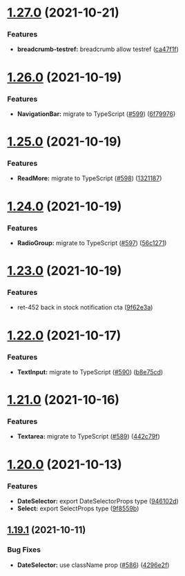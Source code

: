 # [1.27.0](https://github.com/aesop/aesop-gel/compare/v1.26.0...v1.27.0) (2021-10-21)


### Features

* **breadcrumb-testref:** breadcrumb allow testref ([ca47f1f](https://github.com/aesop/aesop-gel/commit/ca47f1fc11b2fddd0fc483e0f5db2be2410280ed))

# [1.26.0](https://github.com/aesop/aesop-gel/compare/v1.25.0...v1.26.0) (2021-10-19)


### Features

* **NavigationBar:** migrate to TypeScript ([#599](https://github.com/aesop/aesop-gel/issues/599)) ([6f79976](https://github.com/aesop/aesop-gel/commit/6f79976daa02aaccdfcbccc1758f5809d8e2e3b5))

# [1.25.0](https://github.com/aesop/aesop-gel/compare/v1.24.0...v1.25.0) (2021-10-19)


### Features

* **ReadMore:** migrate to TypeScript ([#598](https://github.com/aesop/aesop-gel/issues/598)) ([1321187](https://github.com/aesop/aesop-gel/commit/13211873d0693f8b7f879f409cfc119a2d29aa14))

# [1.24.0](https://github.com/aesop/aesop-gel/compare/v1.23.0...v1.24.0) (2021-10-19)


### Features

* **RadioGroup:** migrate to TypeScript ([#597](https://github.com/aesop/aesop-gel/issues/597)) ([56c1271](https://github.com/aesop/aesop-gel/commit/56c127176f0913642759aaae7c543b6dde91a08b))

# [1.23.0](https://github.com/aesop/aesop-gel/compare/v1.22.0...v1.23.0) (2021-10-19)


### Features

* ret-452 back in stock notification cta ([9f62e3a](https://github.com/aesop/aesop-gel/commit/9f62e3acbce9a6bea5aa893e3c5dfacd5b2f043d))

# [1.22.0](https://github.com/aesop/aesop-gel/compare/v1.21.0...v1.22.0) (2021-10-17)

### Features

- **TextInput:** migrate to TypeScript ([#590](https://github.com/aesop/aesop-gel/issues/590)) ([b8e75cd](https://github.com/aesop/aesop-gel/commit/b8e75cdcbb2937473675c8068dcde04ae04f12a3))

# [1.21.0](https://github.com/aesop/aesop-gel/compare/v1.20.0...v1.21.0) (2021-10-16)

### Features

- **Textarea:** migrate to TypeScript ([#589](https://github.com/aesop/aesop-gel/issues/589)) ([442c79f](https://github.com/aesop/aesop-gel/commit/442c79ff89be1643e4e53bb9f452e34fc8ea098d))

# [1.20.0](https://github.com/aesop/aesop-gel/compare/v1.19.1...v1.20.0) (2021-10-13)

### Features

- **DateSelector:** export DateSelectorProps type ([946102d](https://github.com/aesop/aesop-gel/commit/946102d7dfc2ad1e1bbcfdf105a9fa2cf272c32a))
- **Select:** export SelectProps type ([9f8559b](https://github.com/aesop/aesop-gel/commit/9f8559b80c6f3618498fda3abeaf97d8a108797e))

## [1.19.1](https://github.com/aesop/aesop-gel/compare/v1.19.0...v1.19.1) (2021-10-11)

### Bug Fixes

- **DateSelector:** use className prop ([#586](https://github.com/aesop/aesop-gel/issues/586)) ([4296e2f](https://github.com/aesop/aesop-gel/commit/4296e2fd5340327c0adfab973ec332177a123fe0))
